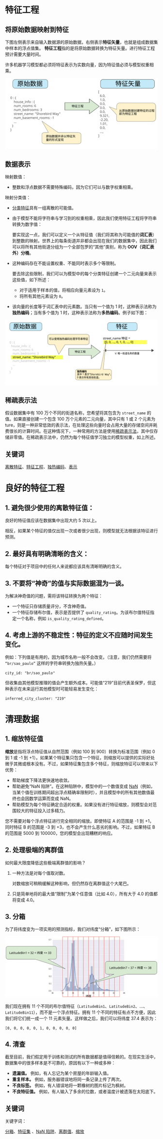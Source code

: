 # 特征工程

## 将原始数据映射到特征

下图左侧表示来自输入数据源的原始数据，右侧表示**特征矢量**，也就是组成数据集中样本的浮点值集。 **特征工程**指的是将原始数据转换为特征矢量。进行特征工程预计需要大量时间。

许多机器学习模型都必须将特征表示为实数向量，因为特征值必须与模型权重相乘。

![RawDataToFeatureVector](./RawDataToFeatureVector.svg)

## 数据表示

映射数值：

- 整数和浮点数据不需要特殊编码，因为它们可以与数字权重相乘。

映射分类值：

- [分类特征](https://developers.google.cn/machine-learning/glossary#categorical_data)具有一组离散的可能值。

- 由于模型不能将字符串与学习到的权重相乘，因此我们使用特征工程将字符串转换为数字值：

  要实现这一点，我们可以定义一个从特征值（我们将其称为可能值的**词汇表**）到整数的映射。世界上的每条街道并非都会出现在我们的数据集中，因此我们可以将所有其他街道分组为一个全部包罗的“其他”类别，称为 **OOV（词汇表外）分桶**。

- 这种编码存在不能设置权重、不能同时表示多个等限制。

  要去除这些限制，我们可以为模型中的每个分类特征创建一个二元向量来表示这些值，如下所述：

  - 对于适用于样本的值，将相应向量元素设为 `1`。
  - 将所有其他元素设为 `0`。

- 该向量的长度等于词汇表中的元素数。当只有一个值为 1 时，这种表示法称为**独热编码**；当有多个值为 1 时，这种表示法称为**多热编码**。例子如下图：

![OneHotEncoding](./OneHotEncoding.svg)

## 稀疏表示法

假设数据集中有 100 万个不同的街道名称，您希望将其包含为 `street_name` 的值。如果直接创建一个包含 100 万个元素的二元向量，其中只有 1 或 2 个元素为 ture，则是一种非常低效的表示法，在处理这些向量时会占用大量的存储空间并耗费很长的计算时间。在这种情况下，一种常用的方法是使用[稀疏表示法](https://developers.google.cn/machine-learning/glossary#sparse_representation)，其中仅存储非零值。在稀疏表示法中，仍然为每个特征值学习独立的模型权重，如上所述。

## 关键词

[离散特征](https://developers.google.cn/machine-learning/glossary#discrete_feature)、[特征工程](https://developers.google.cn/machine-learning/glossary#feature_engineering)、[独热编码](https://developers.google.cn/machine-learning/glossary#one-hot_encoding)、[表示](https://developers.google.cn/machine-learning/glossary#representation)

# 良好的特征工程

## 1. 避免很少使用的离散特征值：

良好的特征值应该在数据集中出现大约 5 次以上。

相反，如果某个特征的值仅出现一次或者很少出现，则模型就无法根据该特征进行预测。

## 2. 最好具有明确清晰的含义：

每个特征对于项目中的任何人来说都应该具有清晰明确的含义。

## 3. 不要将“神奇”的值与实际数据混为一谈。

为解决神奇值的问题，需将该特征转换为两个特征：

- 一个特征只存储质量评分，不含神奇值。
- 一个特征存储布尔值，表示是否提供了 `quality_rating`。为该布尔值特征指定一个名称，例如 `is_quality_rating_defined`。

## 4. 考虑上游的不稳定性：特征的定义不应随时间发生变化。

例如：下列值是有用的，因为城市名称一般不会改变。（注意，我们仍然需要将 `“br/sao_paulo”` 这样的字符串转换为独热矢量。）

```
city_id: "br/sao_paulo"
```

但收集由其他模型推理的值会产生额外成本。可能值“219”目前代表圣保罗，但这种表示在未来运行其他模型时可能轻易发生变化：

```
inferred_city_cluster: "219"
```

# 清理数据

## 1. 缩放特征值

**缩放**是指将浮点特征值从自然范围（例如 100 到 900）转换为标准范围（例如 0 到 1 或 -1 到 +1）。如果某个特征集只包含一个特征，则缩放可以提供的实际好处微乎其微或根本没有。不过，如果特征集包含多个特征，则缩放特征可以带来以下优势：

- 帮助梯度下降法更快速地收敛。
- 帮助避免“NaN 陷阱”。在这种陷阱中，模型中的一个数值变成 [NaN](https://wikipedia.org/wiki/NaN)（例如，当某个值在训练期间超出浮点精确率限制时），并且模型中的所有其他数值最终也会因数学运算而变成 NaN。
- 帮助模型为每个特征确定合适的权重。如果没有进行特征缩放，则模型会对范围较大的特征投入过多精力。

您不需要对每个浮点特征进行完全相同的缩放。即使特征 A 的范围是 -1 到 +1，同时特征 B 的范围是 -3 到 +3，也不会产生什么恶劣的影响。不过，如果特征 B 的范围是 5000 到 100000，您的模型会出现糟糕的响应。

## 2. 处理极端的离群值

如何最大限度降低这些极端离群值的影响？

1. 一种方法是对每个值取对数。

   对数缩放可稍稍缓解这种影响，但仍然存在离群值这个大尾巴。

2. 只是简单地将的最大值“限制”为某个任意值（比如 4.0），所有大于 4.0 的值都将变成 4.0。

## 3. 分箱

为了将纬度变为一项实用的预测指标，我们对纬度“分箱”，如下图所示：

![ScalingBinningPart2](./ScalingBinningPart2.svg)

我们现在拥有 11 个不同的布尔值特征（`LatitudeBin1`、`LatitudeBin2`、…、`LatitudeBin11`），而不是一个浮点特征。拥有 11 个不同的特征有点不方便，因此我们将它们统一成一个 11 元素矢量。这样做之后，我们可以将纬度 37.4 表示为：

```
[0, 0, 0, 0, 0, 1, 0, 0, 0, 0, 0]
```

## 4. 清查

截至目前，我们假定用于训练和测试的所有数据都是值得信赖的。在现实生活中，数据集中的很多样本是不可靠的，原因有以下一种或多种：

- **遗漏值。** 例如，有人忘记为某个房屋的年龄输入值。
- **重复样本。** 例如，服务器错误地将同一条记录上传了两次。
- **不良标签。** 例如，有人错误地将一颗橡树的图片标记为枫树。
- **不良特征值。** 例如，有人输入了多余的位数，或者温度计被遗落在太阳底下。

## 关键词

关键字词：

[分箱](https://developers.google.cn/machine-learning/crash-course/glossary#binning)、[特征集](https://developers.google.cn/machine-learning/crash-course/glossary#feature_set) 、[NaN 陷阱](https://developers.google.cn/machine-learning/crash-course/glossary#NaN_trap)、[离群值](https://developers.google.cn/machine-learning/crash-course/glossary#outliers)、[缩放](https://developers.google.cn/machine-learning/crash-course/glossary#scaling)

